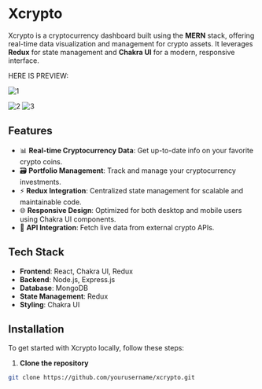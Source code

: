 # Xcrypto

Xcrypto is a cryptocurrency dashboard built using the **MERN** stack, offering real-time data visualization and management for crypto assets. It leverages **Redux** for state management and **Chakra UI** for a modern, responsive interface.


HERE IS PREVIEW:

![1](https://github.com/user-attachments/assets/78b5195d-4b86-4174-b5a2-021a6090b606)

![2](https://github.com/user-attachments/assets/308c8501-a2cd-41b1-a625-a6476756608d)
![3](https://github.com/user-attachments/assets/60fecb68-e56a-4cf7-a193-a23302089d0f)


## Features

- 📊 **Real-time Cryptocurrency Data**: Get up-to-date info on your favorite crypto coins.
- 🗃️ **Portfolio Management**: Track and manage your cryptocurrency investments.
- ⚡ **Redux Integration**: Centralized state management for scalable and maintainable code.
- 🌐 **Responsive Design**: Optimized for both desktop and mobile users using Chakra UI components.
- 🚀 **API Integration**: Fetch live data from external crypto APIs.
  
## Tech Stack

- **Frontend**: React, Chakra UI, Redux
- **Backend**: Node.js, Express.js
- **Database**: MongoDB
- **State Management**: Redux
- **Styling**: Chakra UI

## Installation

To get started with Xcrypto locally, follow these steps:

1. **Clone the repository**

```bash
git clone https://github.com/yourusername/xcrypto.git
